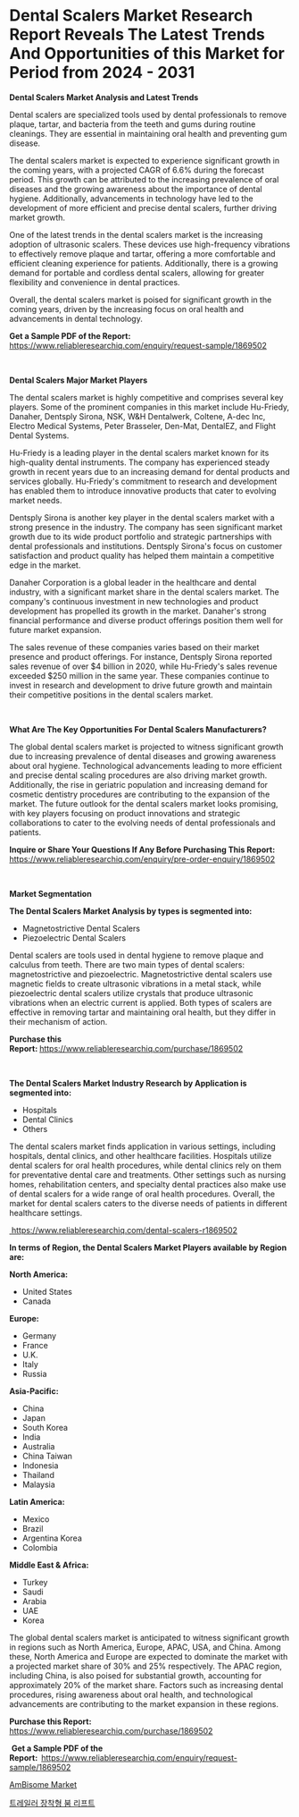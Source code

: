 <p><h1>Dental Scalers Market Research Report Reveals The Latest Trends And Opportunities of this Market for Period from 2024 - 2031</h1></p><p><strong>Dental Scalers Market Analysis and Latest Trends</strong></p>
<p><p>Dental scalers are specialized tools used by dental professionals to remove plaque, tartar, and bacteria from the teeth and gums during routine cleanings. They are essential in maintaining oral health and preventing gum disease.</p><p>The dental scalers market is expected to experience significant growth in the coming years, with a projected CAGR of 6.6% during the forecast period. This growth can be attributed to the increasing prevalence of oral diseases and the growing awareness about the importance of dental hygiene. Additionally, advancements in technology have led to the development of more efficient and precise dental scalers, further driving market growth.</p><p>One of the latest trends in the dental scalers market is the increasing adoption of ultrasonic scalers. These devices use high-frequency vibrations to effectively remove plaque and tartar, offering a more comfortable and efficient cleaning experience for patients. Additionally, there is a growing demand for portable and cordless dental scalers, allowing for greater flexibility and convenience in dental practices.</p><p>Overall, the dental scalers market is poised for significant growth in the coming years, driven by the increasing focus on oral health and advancements in dental technology.</p></p>
<p><strong>Get a Sample PDF of the Report:&nbsp;</strong> <a href="https://www.reliableresearchiq.com/enquiry/request-sample/1869502">https://www.reliableresearchiq.com/enquiry/request-sample/1869502</a></p>
<p>&nbsp;</p>
<p><strong>Dental Scalers Major Market Players</strong></p>
<p><p>The dental scalers market is highly competitive and comprises several key players. Some of the prominent companies in this market include Hu-Friedy, Danaher, Dentsply Sirona, NSK, W&H Dentalwerk, Coltene, A-dec Inc, Electro Medical Systems, Peter Brasseler, Den-Mat, DentalEZ, and Flight Dental Systems.</p><p>Hu-Friedy is a leading player in the dental scalers market known for its high-quality dental instruments. The company has experienced steady growth in recent years due to an increasing demand for dental products and services globally. Hu-Friedy's commitment to research and development has enabled them to introduce innovative products that cater to evolving market needs.</p><p>Dentsply Sirona is another key player in the dental scalers market with a strong presence in the industry. The company has seen significant market growth due to its wide product portfolio and strategic partnerships with dental professionals and institutions. Dentsply Sirona's focus on customer satisfaction and product quality has helped them maintain a competitive edge in the market.</p><p>Danaher Corporation is a global leader in the healthcare and dental industry, with a significant market share in the dental scalers market. The company's continuous investment in new technologies and product development has propelled its growth in the market. Danaher's strong financial performance and diverse product offerings position them well for future market expansion.</p><p>The sales revenue of these companies varies based on their market presence and product offerings. For instance, Dentsply Sirona reported sales revenue of over $4 billion in 2020, while Hu-Friedy's sales revenue exceeded $250 million in the same year. These companies continue to invest in research and development to drive future growth and maintain their competitive positions in the dental scalers market.</p></p>
<p>&nbsp;</p>
<p><strong>What Are The Key Opportunities For Dental Scalers Manufacturers?</strong></p>
<p><p>The global dental scalers market is projected to witness significant growth due to increasing prevalence of dental diseases and growing awareness about oral hygiene. Technological advancements leading to more efficient and precise dental scaling procedures are also driving market growth. Additionally, the rise in geriatric population and increasing demand for cosmetic dentistry procedures are contributing to the expansion of the market. The future outlook for the dental scalers market looks promising, with key players focusing on product innovations and strategic collaborations to cater to the evolving needs of dental professionals and patients.</p></p>
<p><strong>Inquire or Share Your Questions If Any Before Purchasing This Report:</strong> <a href="https://www.reliableresearchiq.com/enquiry/pre-order-enquiry/1869502">https://www.reliableresearchiq.com/enquiry/pre-order-enquiry/1869502</a></p>
<p>&nbsp;</p>
<p><strong>Market Segmentation</strong></p>
<p><strong>The Dental Scalers Market Analysis by types is segmented into:</strong></p>
<p><ul><li>Magnetostrictive Dental Scalers</li><li>Piezoelectric Dental Scalers</li></ul></p>
<p><p>Dental scalers are tools used in dental hygiene to remove plaque and calculus from teeth. There are two main types of dental scalers: magnetostrictive and piezoelectric. Magnetostrictive dental scalers use magnetic fields to create ultrasonic vibrations in a metal stack, while piezoelectric dental scalers utilize crystals that produce ultrasonic vibrations when an electric current is applied. Both types of scalers are effective in removing tartar and maintaining oral health, but they differ in their mechanism of action.</p></p>
<p><strong>Purchase this Report:&nbsp;</strong><a href="https://www.reliableresearchiq.com/purchase/1869502">https://www.reliableresearchiq.com/purchase/1869502</a></p>
<p>&nbsp;</p>
<p><strong>The Dental Scalers Market Industry Research by Application is segmented into:</strong></p>
<p><ul><li>Hospitals</li><li>Dental Clinics</li><li>Others</li></ul></p>
<p><p>The dental scalers market finds application in various settings, including hospitals, dental clinics, and other healthcare facilities. Hospitals utilize dental scalers for oral health procedures, while dental clinics rely on them for preventative dental care and treatments. Other settings such as nursing homes, rehabilitation centers, and specialty dental practices also make use of dental scalers for a wide range of oral health procedures. Overall, the market for dental scalers caters to the diverse needs of patients in different healthcare settings.</p></p>
<p><a href="https://www.reliableresearchiq.com/dental-scalers-r1869502">&nbsp;https://www.reliableresearchiq.com/dental-scalers-r1869502</a></p>
<p><strong>In terms of Region, the Dental Scalers Market Players available by Region are:</strong></p>
<p>
    <p> <strong> North America: </strong>
        <ul>
            <li>United States</li>
            <li>Canada</li>
        </ul>
        </p> 
    <p> <strong> Europe: </strong>
        <ul>
            <li>Germany</li>
            <li>France</li>
            <li>U.K.</li>
            <li>Italy</li>
            <li>Russia</li>
        </ul>
        </p> 
    <p> <strong> Asia-Pacific: </strong>
        <ul>
            <li>China</li>
            <li>Japan</li>
            <li>South Korea</li>
            <li>India</li>
            <li>Australia</li>
            <li>China Taiwan</li>
            <li>Indonesia</li>
            <li>Thailand</li>
            <li>Malaysia</li>
        </ul>
        </p> 
    <p> <strong> Latin America: </strong>
        <ul>
            <li>Mexico</li>
            <li>Brazil</li>
            <li>Argentina Korea</li>
            <li>Colombia</li>
        </ul>
        </p> 
    <p> <strong> Middle East & Africa: </strong>
        <ul>
            <li>Turkey</li>
            <li>Saudi</li>
            <li>Arabia</li>
            <li>UAE</li>
            <li>Korea</li>
        </ul>
    </p>
    </p>
<p><p>The global dental scalers market is anticipated to witness significant growth in regions such as North America, Europe, APAC, USA, and China. Among these, North America and Europe are expected to dominate the market with a projected market share of 30% and 25% respectively. The APAC region, including China, is also poised for substantial growth, accounting for approximately 20% of the market share. Factors such as increasing dental procedures, rising awareness about oral health, and technological advancements are contributing to the market expansion in these regions.</p></p>
<p><strong>Purchase this Report: </strong><a href="https://www.reliableresearchiq.com/purchase/1869502">https://www.reliableresearchiq.com/purchase/1869502</a></p>
<p>&nbsp;<strong>Get a Sample PDF of the Report:&nbsp;&nbsp;</strong><a href="https://www.reliableresearchiq.com/enquiry/request-sample/1869502">https://www.reliableresearchiq.com/enquiry/request-sample/1869502</a></p>
<p><strong></strong></p>
<p><p><a href="https://issuu.com/reportprime-2/docs/ambisome-market-size-2030.pptx">AmBisome Market</a></p><p><a href="https://github.com/hxzi07639916/Market-Research-Report-List-3/blob/main/764582774430.md">트레일러 장착형 붐 리프트</a></p></p>